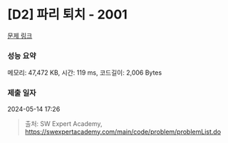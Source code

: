 # [D2] 파리 퇴치 - 2001 

[문제 링크](https://swexpertacademy.com/main/code/problem/problemDetail.do?contestProbId=AV5PzOCKAigDFAUq) 

### 성능 요약

메모리: 47,472 KB, 시간: 119 ms, 코드길이: 2,006 Bytes

### 제출 일자

2024-05-14 17:26



> 출처: SW Expert Academy, https://swexpertacademy.com/main/code/problem/problemList.do